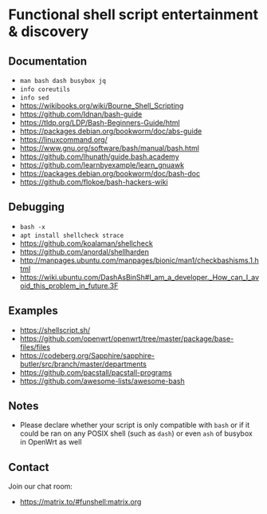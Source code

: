 # Functional shell script entertainment & discovery

## Documentation

* `man bash dash busybox jq`
* `info coreutils`
* `info sed`
* https://wikibooks.org/wiki/Bourne_Shell_Scripting
* https://github.com/Idnan/bash-guide
* https://tldp.org/LDP/Bash-Beginners-Guide/html
* https://packages.debian.org/bookworm/doc/abs-guide
* https://linuxcommand.org/
* https://www.gnu.org/software/bash/manual/bash.html
* https://github.com/lhunath/guide.bash.academy
* https://github.com/learnbyexample/learn_gnuawk
* https://packages.debian.org/bookworm/doc/bash-doc
* https://github.com/flokoe/bash-hackers-wiki

## Debugging

* `bash -x`
* `apt install shellcheck strace`
* https://github.com/koalaman/shellcheck
* https://github.com/anordal/shellharden
* http://manpages.ubuntu.com/manpages/bionic/man1/checkbashisms.1.html
* https://wiki.ubuntu.com/DashAsBinSh#I_am_a_developer._How_can_I_avoid_this_problem_in_future.3F

## Examples

* https://shellscript.sh/
* https://github.com/openwrt/openwrt/tree/master/package/base-files/files
* https://codeberg.org/Sapphire/sapphire-butler/src/branch/master/departments
* https://github.com/pacstall/pacstall-programs
* https://github.com/awesome-lists/awesome-bash

## Notes

* Please declare whether your script is only compatible with `bash` or if it could be ran on any POSIX shell (such as `dash`) or even `ash` of busybox in OpenWrt as well

## Contact

Join our chat room:

* https://matrix.to/#funshell:matrix.org
